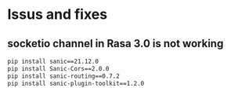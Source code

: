# Issus and fixes

## socketio channel in Rasa 3.0 is not working

```bash
pip install sanic==21.12.0
pip install Sanic-Cors==2.0.0
pip install sanic-routing==0.7.2
pip install sanic-plugin-toolkit==1.2.0
```
